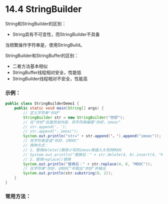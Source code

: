# 14.4 StringBuilder

String和StringBuilder的区别：

- String具有不可变性，而StringBuilder不具备

当频繁操作字符串是，使用StringBuild。



StringBuilder和StringBuffer的区别：

- 二者方法基本相似
- StringBuffer线程相对安全，性能低
- StringBuilder线程相对不安全，性能高



### 示例：

```java
public class StringBuilderDemo1 {
	public static void main(String[] args) {
		// 定义字符串"你好"
		StringBuilder str = new StringBuilder("你好");
		// 在"你好"后面添加内容，将字符串编程"你好，imooc"
		// str.append('，');
		// str.append("，imooc");
		System.out.println("str=" + str.append('，').append("imooc"));
		// 将字符串变成"你好，iMOOC"
		// 两种方式：
		// 1、使用delete()删除小写的imooc再插入大写的MOOC
		// System.out.println("替换后：" + str.delete(4, 8).insert(4, "MOOC"));
		// 2、使用replace()替换
		System.out.println("替换后：" + str.replace(4, 8, "MOOC"));
		// 在字符串"你好，iMOOC"中取出"你好"并输出
		System.out.println(str.substring(0, 2));
	}
}
```



### 常用方法：

